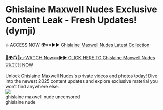 # Ghislaine Maxwell Nudes Exclusive Content Leak - Fresh Updates! (dymji)

🔥 ACCESS NOW 🌍==►► <a href="https://tinyurl.com/2mz8nhtm" rel="nofollow">Ghislaine Maxwell Nudes Latest Collection</a>
<br><br>
[🔴🌍📺📱👉WA𝚃CH Now==►► CLICK HERE TO Ghislaine Maxwell Nudes 𝚆𝙰𝚃𝙲𝙷 NOW](https://tinyurl.com/2mz8nhtm)
<br><br>
Unlock Ghislaine Maxwell Nudes's private videos and photos today! Dive into the newest 2025 content updates and explore exclusive material you won’t find anywhere else.
<br>
<a href="https://tinyurl.com/2mz8nhtm" rel="nofollow" data-target="animated-image.originalLink"><img src="https://camo.githubusercontent.com/8a4f000d20f83aca3bf7ec5f350d767afa0574a8a352519fd8cfa583a6f93a33/68747470733a2f2f692e696d6775722e636f6d2f644a486b345a712e676966" data-canonical-src="https://i.imgur.com/dJHk4Zq.gif" style="max-width: 100%; display: inline-block;" data-target="animated-image.originalImage"></a>
<br>
ghislaine maxwell nude uncensored<br>
ghislaine nude